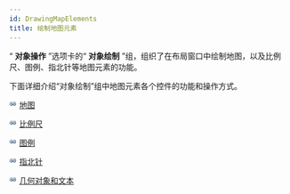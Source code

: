 ```yaml
---
id: DrawingMapElements
title: 绘制地图元素
---
```

“ **对象操作** ”选项卡的“ **对象绘制** ”组，组织了在布局窗口中绘制地图，以及比例尺、图例、指北针等地图元素的功能。

下面详细介绍“对象绘制”组中地图元素各个控件的功能和操作方式。

![](../../img/smalltitle.png) [地图](Map)

![](../../img/smalltitle.png) [比例尺](ScaleBar)

![](../../img/smalltitle.png) [图例](Legend)

![](../../img/smalltitle.png) [指北针](NorthArrow)

![](../../img/smalltitle.png) [几何对象和文本](../DrawingObjects/DrawingObjects)



